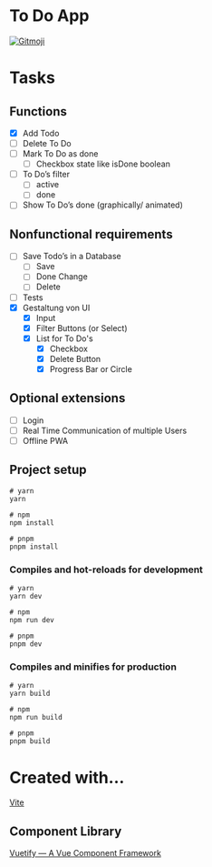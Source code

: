 # To Do App

<a href="https://gitmoji.dev">
  <img
    src="https://img.shields.io/badge/gitmoji-%20😜%20😍-FFDD67.svg?style=flat-square"
    alt="Gitmoji"
  />
</a>

# Tasks
## Functions

- [x]  Add Todo
- [ ]  Delete To Do
- [ ]  Mark To Do as done
    - [ ]  Checkbox state like isDone boolean
- [ ]  To Do’s filter
    - [ ]  active
    - [ ]  done
- [ ]  Show To Do’s done (graphically/ animated)

## **Nonfunctional requirements**

- [ ]  Save Todo’s in a Database
    - [ ]  Save
    - [ ]  Done Change
    - [ ]  Delete
- [ ]  Tests
- [x]  Gestaltung von UI
    - [x]  Input
    - [x]  Filter Buttons (or Select)
    - [x]  List for To Do's
       - [x]  Checkbox
       - [x]  Delete Button
       - [x]  Progress Bar or Circle

## **Optional extensions**

- [ ]  Login
- [ ]  Real Time Communication of multiple Users
- [ ]  Offline PWA

## Project setup

```
# yarn
yarn

# npm
npm install

# pnpm
pnpm install
```

### Compiles and hot-reloads for development

```
# yarn
yarn dev

# npm
npm run dev

# pnpm
pnpm dev
```

### Compiles and minifies for production

```
# yarn
yarn build

# npm
npm run build

# pnpm
pnpm build
```

# Created with…

[Vite](https://vitejs.dev/)

## Component Library

[Vuetify — A Vue Component Framework](https://vuetifyjs.com/en/)

